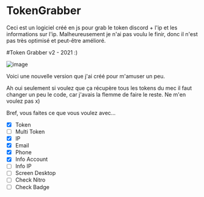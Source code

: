 # TokenGrabber

Ceci est un logiciel créé en js pour grab le token discord + l'ip et les informations sur l'ip. Malheureusement je n'ai pas voulu le finir, donc il n'est pas très optimisé et peut-être amélioré.

#Token Grabber v2 - 2021 :)

![image](https://user-images.githubusercontent.com/55812052/121820744-c1962200-cc94-11eb-897d-869cef5615fc.png)

Voici une nouvelle version que j'ai créé pour m'amuser un peu.

Ah oui seulement si voulez que ça récupère tous les tokens du mec il faut changer un peu le code, car j'avais la flemme de faire le reste. Ne m'en voulez pas x)

Bref, vous faites ce que vous voulez avec...

- [x] Token
- [ ] Multi Token
- [x] IP
- [x] Email
- [x] Phone
- [x] Info Account
- [ ] Info IP
- [ ] Screen Desktop
- [ ] Check Nitro
- [ ] Check Badge

